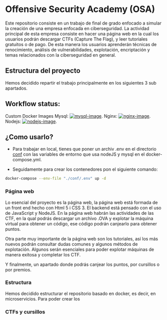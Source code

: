 # Offensive Security Academy (OSA)

Este repositorio consiste en un trabajo de final de grado enfocado a simular la creación de una empresa enfocada en ciberseguridad. La actividad principal de esta empresa consiste en hacer una página web en la cual los usuarios podrán descargar CTFs (Capture The Flag), y leer tutoriales gratuitos o de pago. De esta manera los usuarios aprenderán técnicas de renocimiento, análisis de vulnerabilidades, explotación, encriptación y temas relacionados con la ciberseguridad en general.

## Estructura del proyecto

Hemos decidido repartir el trabajo principalmente en los siguientes 3 sub apartados.

## Workflow status:

Custom Docker Images
Mysql: [![mysql-image](https://github.com/R0N1N0/OSA/actions/workflows/main-publish.yml/badge.svg)](https://github.com/R0N1N0/OSA/actions/workflows/main-publish.yml).
Nginx: [![nginx-image](https://github.com/R0N1N0/OSA/actions/workflows/main-publish.yml/badge.svg)](https://github.com/R0N1N0/OSA/actions/workflows/main-publish.yml).
Nodejs: [![nodejs-image](https://github.com/R0N1N0/OSA/actions/workflows/main-publish.yml/badge.svg)](https://github.com/R0N1N0/OSA/actions/workflows/main-publish.yml).

## ¿Como usarlo?

- Para trabajar en local, tienes que poner un archiv .env en el directorio [conf](https://github.com/R0N1N0/OSA/tree/main/conf) con las variables de entorno que usa nodeJS y mysql en el docker-compose.yml.

- Seguidamente para crear los contenedores pon el siguiente comando:

```bash
docker-compose --env-file "./conf/.env" up -d
```

### Página web

Lo esencial del proyecto es la página web, la página web está formada de un front end hecho con Html 5 i CSS 3. El backend está pensado con el uso de JavaScript y NodeJS.
En la página web habrán las actividades de las CTF, en la qual podrás descargar un archivo .OVA y explotar la máquina virtual para obtener un código, ese código podrán canjearlo para obtener puntos.

Otra parte muy importante de la página web son los tutoriales, así los más nuevos podrán consultar dudas comunes y algunos métodos de explotación. Algunos serán esenciales para poder explotar máquinas de manera exitosa y completar los CTF.

Y finalmente, un apartado donde podrás canjear los puntos, por cursillos o por premios.

### Estructura

Hemos decidido estructurar el repositorio basado en docker, es decir, en microservicios. Para poder crear los

### CTFs y cursillos
